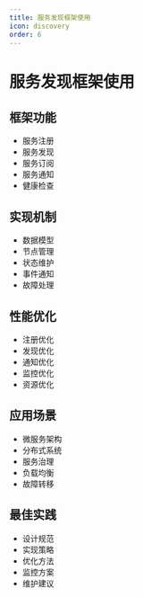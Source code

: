 ```yaml
---
title: 服务发现框架使用
icon: discovery
order: 6
---
```


# 服务发现框架使用

## 框架功能
- 服务注册
- 服务发现
- 服务订阅
- 服务通知
- 健康检查

## 实现机制
- 数据模型
- 节点管理
- 状态维护
- 事件通知
- 故障处理

## 性能优化
- 注册优化
- 发现优化
- 通知优化
- 监控优化
- 资源优化

## 应用场景
- 微服务架构
- 分布式系统
- 服务治理
- 负载均衡
- 故障转移

## 最佳实践
- 设计规范
- 实现策略
- 优化方法
- 监控方案
- 维护建议
